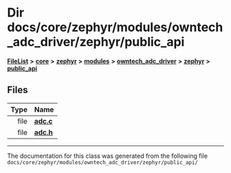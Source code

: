 

# Dir docs/core/zephyr/modules/owntech\_adc\_driver/zephyr/public\_api



[**FileList**](files.md) **>** [**core**](dir_771164b9325b04f1442f7a3ffa8ecb89.md) **>** [**zephyr**](dir_09002e7ce91f09aeb040dfd1861a47f4.md) **>** [**modules**](dir_6d0fb8ab814c517e7f155fb837e32f72.md) **>** [**owntech\_adc\_driver**](dir_e0b0ebd8181eadf56b45f70b679dd6ce.md) **>** [**zephyr**](dir_fc55e1a77480d908ce2594a494dae021.md) **>** [**public\_api**](dir_1a23096fc67cd9ffce086a2218b577f7.md)












## Files

| Type | Name |
| ---: | :--- |
| file | [**adc.c**](adc_8c.md) <br> |
| file | [**adc.h**](adc_8h.md) <br> |



























































------------------------------
The documentation for this class was generated from the following file `docs/core/zephyr/modules/owntech_adc_driver/zephyr/public_api/`

